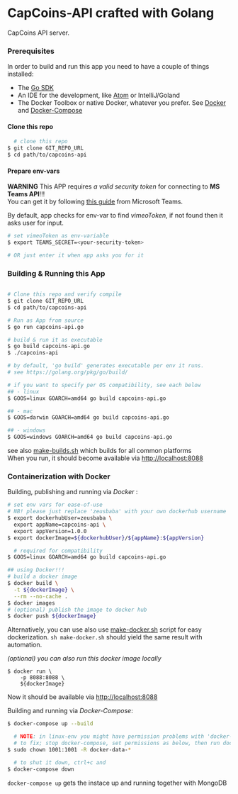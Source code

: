  CapCoins-API crafted with Golang  
==================================  

CapCoins API server.     

### Prerequisites

In order to build and run this app you need to have a couple of things installed:  

- The [Go SDK](https://golang.org)              
- An IDE for the development, like [Atom](https://atom.io) or IntelliJ/Goland      
- The Docker Toolbox or native Docker, whatever you prefer. See [Docker](https://docs.docker.com) and [Docker-Compose](https://docs.docker.com/compose/)       


#### Clone this repo     

```bash
  # clone this repo  
$ git clone GIT_REPO_URL  
$ cd path/to/capcoins-api  

```   

#### Prepare env-vars  

**WARNING** This APP requires _a valid security token_ for connecting to **MS Teams API**!!!          
You can get it by following [this guide](https://docs.microsoft.com/en-us/microsoftteams/platform/concepts/outgoingwebhook) from Microsoft Teams.      

By default, app checks for env-var to find _vimeoToken_, if not found then it asks user for input.            
```bash
# set vimeoToken as env-variable    
$ export TEAMS_SECRET=<your-security-token>     

# OR just enter it when app asks you for it     

```

### Building & Running this App    
```bash

# Clone this repo and verify compile  
$ git clone GIT_REPO_URL   
$ cd path/to/capcoins-api    

# Run as App from source  
$ go run capcoins-api.go

# build & run it as executable 
$ go build capcoins-api.go
$ ./capcoins-api  

# by default, 'go build' generates executable per env it runs.  
# see https://golang.org/pkg/go/build/    

# if you want to specify per OS compatibility, see each below      
## - linux   
$ GOOS=linux GOARCH=amd64 go build capcoins-api.go     

## - mac   
$ GOOS=darwin GOARCH=amd64 go build capcoins-api.go  

## - windows   
$ GOOS=windows GOARCH=amd64 go build capcoins-api.go  

```
see also [make-builds.sh](make-builds.sh) which builds for all common platforms   
When you run, it should become available via [http://localhost:8088](http://localhost:8088)      
  

### Containerization with Docker  

Building, publishing and running via _Docker_ :       
```bash
# set env vars for ease-of-use
# NB! please just replace 'zeusbaba' with your own dockerhub username    
$ export dockerhubUser=zeusbaba \
  export appName=capcoins-api \
  export appVersion=1.0.0
$ export dockerImage=${dockerhubUser}/${appName}:${appVersion}

  # required for compatibility
$ GOOS=linux GOARCH=amd64 go build capcoins-api.go

## using Docker!!!       
# build a docker image  
$ docker build \
  -t ${dockerImage} \
  --rm --no-cache .    
$ docker images  	
# (optional) publish the image to docker hub  
$ docker push ${dockerImage}  
```
Alternatively, you can use also use [make-docker.sh](make-docker.sh) script for easy dockerization. 
`sh make-docker.sh` should yield the same result with automation.   

*(optional) you can also run this docker image locally*      
```    
$ docker run \
	-p 8088:8088 \
	${dockerImage}  
```
Now it should be available via [http://localhost:8088](http://localhost:8088)  

Building and running via _Docker-Compose_:         
```bash   
$ docker-compose up --build   

  # NOTE: in linux-env you might have permission problems with 'docker-data-*' folders      
  # to fix; stop docker-compose, set permissions as below, then run docker-compose again.    
$ sudo chown 1001:1001 -R docker-data-*  

  # to shut it down, ctrl+c and   
$ docker-compose down   
```
`docker-compose up` gets the instace up and running together with MongoDB  
